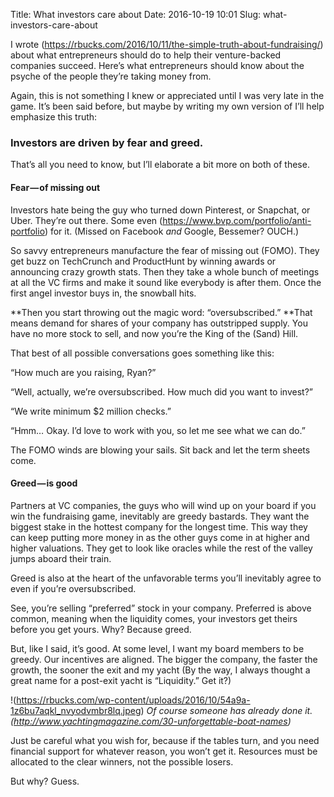 Title: What investors care about
Date: 2016-10-19 10:01
Slug: what-investors-care-about

I wrote (https://rbucks.com/2016/10/11/the-simple-truth-about-fundraising/) about what entrepreneurs should do to help their venture-backed companies succeed. Here’s what entrepreneurs should know about the psyche of the people they’re taking money from.

Again, this is not something I knew or appreciated until I was very late in the game. It’s been said before, but maybe by writing my own version of I’ll help emphasize this truth:

### **Investors are driven by fear and greed.**

That’s all you need to know, but I’ll elaborate a bit more on both of these.

#### Fear — of missing out

Investors hate being the guy who turned down Pinterest, or Snapchat, or Uber. They’re out there. Some even (https://www.bvp.com/portfolio/anti-portfolio) for it. (Missed on Facebook *and* Google, Bessemer? OUCH.)

So savvy entrepreneurs manufacture the fear of missing out (FOMO). They get buzz on TechCrunch and ProductHunt by winning awards or announcing crazy growth stats. Then they take a whole bunch of meetings at all the VC firms and make it sound like everybody is after them. Once the first angel investor buys in, the snowball hits.

**Then you start throwing out the magic word: “oversubscribed.” **That means demand for shares of your company has outstripped supply. You have no more stock to sell, and now you’re the King of the (Sand) Hill.

That best of all possible conversations goes something like this:

“How much are you raising, Ryan?”

“Well, actually, we’re oversubscribed. How much did you want to invest?”

“We write minimum $2 million checks.”

“Hmm… Okay. I’d love to work with you, so let me see what we can do.”

The FOMO winds are blowing your sails. Sit back and let the term sheets come.

#### Greed — is good

Partners at VC companies, the guys who will wind up on your board if you win the fundraising game, inevitably are greedy bastards. They want the biggest stake in the hottest company for the longest time. This way they can keep putting more money in as the other guys come in at higher and higher valuations. They get to look like oracles while the rest of the valley jumps aboard their train.

Greed is also at the heart of the unfavorable terms you’ll inevitably agree to even if you’re oversubscribed.

See, you’re selling “preferred” stock in your company. Preferred is above common, meaning when the liquidity comes, your investors get theirs before you get yours. Why? Because greed.

But, like I said, it’s good. At some level, I want my board members to be greedy. Our incentives are aligned. The bigger the company, the faster the growth, the sooner the exit and my yacht (By the way, I always thought a great name for a post-exit yacht is “Liquidity.” Get it?)

!(https://rbucks.com/wp-content/uploads/2016/10/54a9a-1z6bu7aqkl_nvyodvmbr8lq.jpeg)
*Of course someone has already done it. (http://www.yachtingmagazine.com/30-unforgettable-boat-names)*

Just be careful what you wish for, because if the tables turn, and you need financial support for whatever reason, you won’t get it. Resources must be allocated to the clear winners, not the possible losers.

But why? Guess.